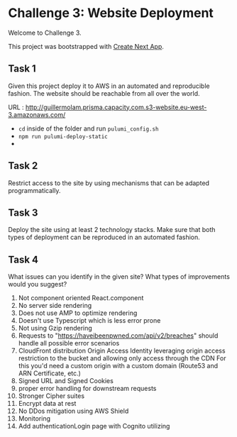 # Challenge 3: Website Deployment

Welcome to Challenge 3.

This project was bootstrapped with [Create Next App](https://github.com/segmentio/create-next-app).

## Task 1 

Given this project deploy it to AWS in an automated and reproducible fashion. The website should be reachable from all over the world.

URL : http://guillermolam.prisma.capacity.com.s3-website.eu-west-3.amazonaws.com/
- ```cd``` inside of the folder and run ```pulumi_config.sh```
- ```npm run pulumi-deploy-static```
- 
 
## Task 2 

Restrict access to the site by using mechanisms that can be adapted programmatically.

## Task 3 

Deploy the site using at least 2 technology stacks. Make sure that both types of deployment can be reproduced in an automated fashion.

## Task 4 

What issues can you identify in the given site? What types of improvements would you suggest?

1) Not component oriented React.component
2) No server side rendering 
3) Does not use AMP to optimize rendering
4) Doesn't use Typescript which is less error prone
5) Not using Gzip rendering
6) Requests to "https://haveibeenpwned.com/api/v2/breaches" should handle all possible error scenarios
7) CloudFront distribution Origin Access Identity leveraging origin access restriction to the bucket and allowing only access through the CDN
   For this you'd need a custom origin with a custom domain (Route53 and ARN Certificate, etc.)
8) Signed URL and Signed Cookies
9)  proper error handling for downstream requests
10) Stronger Cipher suites
11) Encrypt data at rest
12) No DDos mitigation using AWS Shield
13) Monitoring 
14) Add authenticationLogin page with Cognito utilizing 
